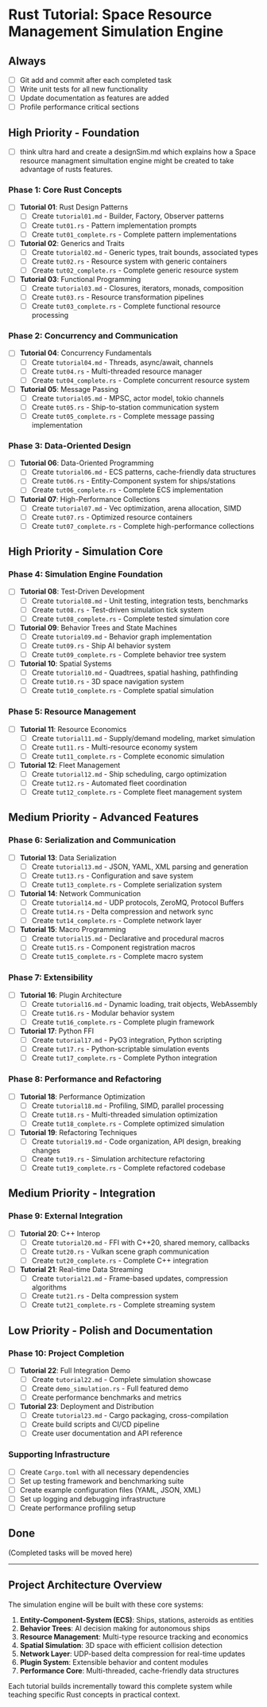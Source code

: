 # Rust Tutorial: Space Resource Management Simulation Engine

## Always
- [ ] Git add and commit after each completed task
- [ ] Write unit tests for all new functionality
- [ ] Update documentation as features are added
- [ ] Profile performance critical sections

## High Priority - Foundation
- [ ] think ultra hard and create a designSim.md which explains how a Space resource managment simultation engine might be created to take advantage of rusts features.

### Phase 1: Core Rust Concepts
- [ ] **Tutorial 01**: Rust Design Patterns
  - [ ] Create `tutorial01.md` - Builder, Factory, Observer patterns
  - [ ] Create `tut01.rs` - Pattern implementation prompts
  - [ ] Create `tut01_complete.rs` - Complete pattern implementations
  
- [ ] **Tutorial 02**: Generics and Traits
  - [ ] Create `tutorial02.md` - Generic types, trait bounds, associated types
  - [ ] Create `tut02.rs` - Resource system with generic containers
  - [ ] Create `tut02_complete.rs` - Complete generic resource system

- [ ] **Tutorial 03**: Functional Programming
  - [ ] Create `tutorial03.md` - Closures, iterators, monads, composition
  - [ ] Create `tut03.rs` - Resource transformation pipelines
  - [ ] Create `tut03_complete.rs` - Complete functional resource processing

### Phase 2: Concurrency and Communication
- [ ] **Tutorial 04**: Concurrency Fundamentals
  - [ ] Create `tutorial04.md` - Threads, async/await, channels
  - [ ] Create `tut04.rs` - Multi-threaded resource manager
  - [ ] Create `tut04_complete.rs` - Complete concurrent resource system

- [ ] **Tutorial 05**: Message Passing
  - [ ] Create `tutorial05.md` - MPSC, actor model, tokio channels
  - [ ] Create `tut05.rs` - Ship-to-station communication system
  - [ ] Create `tut05_complete.rs` - Complete message passing implementation

### Phase 3: Data-Oriented Design
- [ ] **Tutorial 06**: Data-Oriented Programming
  - [ ] Create `tutorial06.md` - ECS patterns, cache-friendly data structures
  - [ ] Create `tut06.rs` - Entity-Component system for ships/stations
  - [ ] Create `tut06_complete.rs` - Complete ECS implementation

- [ ] **Tutorial 07**: High-Performance Collections
  - [ ] Create `tutorial07.md` - Vec optimization, arena allocation, SIMD
  - [ ] Create `tut07.rs` - Optimized resource containers
  - [ ] Create `tut07_complete.rs` - Complete high-performance collections

## High Priority - Simulation Core

### Phase 4: Simulation Engine Foundation
- [ ] **Tutorial 08**: Test-Driven Development
  - [ ] Create `tutorial08.md` - Unit testing, integration tests, benchmarks
  - [ ] Create `tut08.rs` - Test-driven simulation tick system
  - [ ] Create `tut08_complete.rs` - Complete tested simulation core

- [ ] **Tutorial 09**: Behavior Trees and State Machines
  - [ ] Create `tutorial09.md` - Behavior graph implementation
  - [ ] Create `tut09.rs` - Ship AI behavior system
  - [ ] Create `tut09_complete.rs` - Complete behavior tree system

- [ ] **Tutorial 10**: Spatial Systems
  - [ ] Create `tutorial10.md` - Quadtrees, spatial hashing, pathfinding
  - [ ] Create `tut10.rs` - 3D space navigation system
  - [ ] Create `tut10_complete.rs` - Complete spatial simulation

### Phase 5: Resource Management
- [ ] **Tutorial 11**: Resource Economics
  - [ ] Create `tutorial11.md` - Supply/demand modeling, market simulation
  - [ ] Create `tut11.rs` - Multi-resource economy system
  - [ ] Create `tut11_complete.rs` - Complete economic simulation

- [ ] **Tutorial 12**: Fleet Management
  - [ ] Create `tutorial12.md` - Ship scheduling, cargo optimization
  - [ ] Create `tut12.rs` - Automated fleet coordination
  - [ ] Create `tut12_complete.rs` - Complete fleet management system

## Medium Priority - Advanced Features

### Phase 6: Serialization and Communication
- [ ] **Tutorial 13**: Data Serialization
  - [ ] Create `tutorial13.md` - JSON, YAML, XML parsing and generation
  - [ ] Create `tut13.rs` - Configuration and save system
  - [ ] Create `tut13_complete.rs` - Complete serialization system

- [ ] **Tutorial 14**: Network Communication
  - [ ] Create `tutorial14.md` - UDP protocols, ZeroMQ, Protocol Buffers
  - [ ] Create `tut14.rs` - Delta compression and network sync
  - [ ] Create `tut14_complete.rs` - Complete network layer

- [ ] **Tutorial 15**: Macro Programming
  - [ ] Create `tutorial15.md` - Declarative and procedural macros
  - [ ] Create `tut15.rs` - Component registration macros
  - [ ] Create `tut15_complete.rs` - Complete macro system

### Phase 7: Extensibility
- [ ] **Tutorial 16**: Plugin Architecture
  - [ ] Create `tutorial16.md` - Dynamic loading, trait objects, WebAssembly
  - [ ] Create `tut16.rs` - Modular behavior system
  - [ ] Create `tut16_complete.rs` - Complete plugin framework

- [ ] **Tutorial 17**: Python FFI
  - [ ] Create `tutorial17.md` - PyO3 integration, Python scripting
  - [ ] Create `tut17.rs` - Python-scriptable simulation events
  - [ ] Create `tut17_complete.rs` - Complete Python integration

### Phase 8: Performance and Refactoring
- [ ] **Tutorial 18**: Performance Optimization
  - [ ] Create `tutorial18.md` - Profiling, SIMD, parallel processing
  - [ ] Create `tut18.rs` - Multi-threaded simulation optimization
  - [ ] Create `tut18_complete.rs` - Complete optimized simulation

- [ ] **Tutorial 19**: Refactoring Techniques
  - [ ] Create `tutorial19.md` - Code organization, API design, breaking changes
  - [ ] Create `tut19.rs` - Simulation architecture refactoring
  - [ ] Create `tut19_complete.rs` - Complete refactored codebase

## Medium Priority - Integration

### Phase 9: External Integration
- [ ] **Tutorial 20**: C++ Interop
  - [ ] Create `tutorial20.md` - FFI with C++20, shared memory, callbacks
  - [ ] Create `tut20.rs` - Vulkan scene graph communication
  - [ ] Create `tut20_complete.rs` - Complete C++ integration

- [ ] **Tutorial 21**: Real-time Data Streaming
  - [ ] Create `tutorial21.md` - Frame-based updates, compression algorithms
  - [ ] Create `tut21.rs` - Delta compression system
  - [ ] Create `tut21_complete.rs` - Complete streaming system

## Low Priority - Polish and Documentation

### Phase 10: Project Completion
- [ ] **Tutorial 22**: Full Integration Demo
  - [ ] Create `tutorial22.md` - Complete simulation showcase
  - [ ] Create `demo_simulation.rs` - Full featured demo
  - [ ] Create performance benchmarks and metrics

- [ ] **Tutorial 23**: Deployment and Distribution
  - [ ] Create `tutorial23.md` - Cargo packaging, cross-compilation
  - [ ] Create build scripts and CI/CD pipeline
  - [ ] Create user documentation and API reference

### Supporting Infrastructure
- [ ] Create `Cargo.toml` with all necessary dependencies
- [ ] Set up testing framework and benchmarking suite
- [ ] Create example configuration files (YAML, JSON, XML)
- [ ] Set up logging and debugging infrastructure
- [ ] Create performance profiling setup

## Done
(Completed tasks will be moved here)

---

## Project Architecture Overview

The simulation engine will be built with these core systems:

1. **Entity-Component-System (ECS)**: Ships, stations, asteroids as entities
2. **Behavior Trees**: AI decision making for autonomous ships
3. **Resource Management**: Multi-type resource tracking and economics
4. **Spatial Simulation**: 3D space with efficient collision detection
5. **Network Layer**: UDP-based delta compression for real-time updates
6. **Plugin System**: Extensible behavior and content modules
7. **Performance Core**: Multi-threaded, cache-friendly data structures

Each tutorial builds incrementally toward this complete system while teaching specific Rust concepts in practical context.